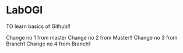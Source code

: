 # LabOGI
TO learn basics of Github!!

Change no 1 from master
Change no 2 from Master!!
Change no 3 from Branch1
Change no 4 from Branch1
